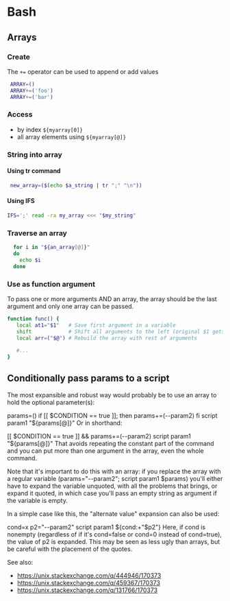 # Bash

## Arrays

### Create

The `+=` operator can be used to append or add values

```bash
 ARRAY=()
 ARRAY+=('foo')
 ARRAY+=('bar')
 ```

### Access
* by index `${myarray[0]}`
* all array elements using `${myarray[@]}` 
 
### String into array
 
#### Using tr command
 ```bash
  new_array=($(echo $a_string | tr ";" "\n"))
 ```

#### Using IFS

```bash
IFS=';' read -ra my_array <<< "$my_string"
```

### Traverse an array
 
```bash
  for i in "${an_array[@]}"
  do
    echo $i 
  done
```

### Use as function argument

To pass one or more arguments AND an array, the array should be the last argument and only one array can be passed.

```bash
function func() {
   local at1="$1"   # Save first argument in a variable
   shift            # Shift all arguments to the left (original $1 gets lost)
   local arr=("$@") # Rebuild the array with rest of arguments
   
   #...
}
```

## Conditionally pass params to a script

The most expansible and robust way would probably be to use an array to hold the optional parameter(s):

params=()
if [[ $CONDITION == true ]]; then
    params+=(--param2)
fi
script param1 "${params[@]}"
Or in shorthand:

[[ $CONDITION == true ]] && params+=(--param2)
script param1 "${params[@]}"
That avoids repeating the constant part of the command and you can put more than one argument in the array, even the whole command.

Note that it's important to do this with an array: if you replace the array with a regular variable (params="--param2"; script param1 $params) you'll either have to expand the variable unquoted, with all the problems that brings, or expand it quoted, in which case you'll pass an empty string as argument if the variable is empty.

In a simple case like this, the "alternate value" expansion can also be used:

cond=x
p2="--param2"
script param1 ${cond:+"$p2"}
Here, if cond is nonempty (regardless of if it's cond=false or cond=0 instead of cond=true), the value of p2 is expanded. This may be seen as less ugly than arrays, but be careful with the placement of the quotes.

See also:

* https://unix.stackexchange.com/q/444946/170373
* https://unix.stackexchange.com/q/459367/170373
* https://unix.stackexchange.com/q/131766/170373